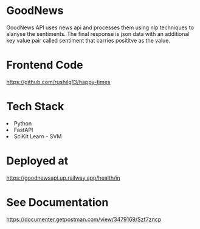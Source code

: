 # GoodNews

GoodNews API uses news api and processes them using nlp techniques to alanyse the sentiments. The final response is json data with an additional key value pair called sentiment that carries posititve as the value. 

# Frontend Code
https://github.com/rushilg13/happy-times

# Tech Stack
<ui>
  <li> Python </li>
  <li> FastAPI </li>
  <li> SciKit Learn - SVM</li>
 </ui>
 
 # Deployed at
 https://goodnewsapi.up.railway.app/health/in <br>
 
 # See Documentation
 https://documenter.getpostman.com/view/3479169/Szf7zncp
